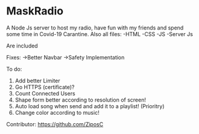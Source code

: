 # MaskRadio
A Node Js server to host my radio, have fun with my friends and spend some time in Covid-19 Carantine. Also all files:
-HTML
-CSS
-JS
-Server Js

Are included

Fixes:
->Better Navbar
->Safety Implementation

To do:
1. Add better Limiter
2. Go HTTPS (certificate)?
3. Count Connected Users
4. Shape form better according to resolution of screen!
5. Auto load song when send and add it to a playlist! (Prioritry)
6. Change color according to music!

Contributor: https://github.com/ZiposC
